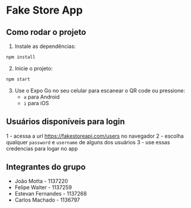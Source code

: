 # Fake Store App

## Como rodar o projeto

1. Instale as dependências:

```bash
npm install
```

2. Inicie o projeto:

```bash
npm start
```

3. Use o Expo Go no seu celular para escanear o QR code ou pressione:
   - `a` para Android
   - `i` para iOS

## Usuários disponíveis para login

1 - acessa a url https://fakestoreapi.com/users no navegador
2 - escolha qualquer `password` e `username` de alguns dos usuários
3 - use essas credencias para logar no app

## Integrantes do grupo

- João Motta - 1137220
- Felipe Walter - 1137259
- Estevan Fernandes - 1137268
- Carlos Machado - 1136797